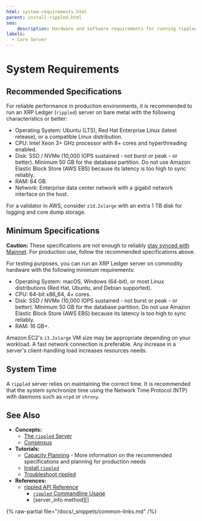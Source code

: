 ```yaml
---
html: system-requirements.html
parent: install-rippled.html
seo:
    description: Hardware and software requirements for running rippled.
labels:
  - Core Server
---
```

# System Requirements

## Recommended Specifications

For reliable performance in production environments, it is recommended to run an XRP Ledger (`rippled`) server on bare metal with the following characteristics or better:

- Operating System: Ubuntu (LTS), Red Hat Enterprise Linux (latest release), or a compatible Linux distribution.
- CPU: Intel Xeon 3+ GHz processor with 8+ cores and hyperthreading enabled.
- Disk: SSD / NVMe (10,000 IOPS sustained - not burst or peak - or better). Minimum 50 GB for the database partition. Do not use Amazon Elastic Block Store (AWS EBS) because its latency is too high to sync reliably.
- RAM: 64 GB.
- Network: Enterprise data center network with a gigabit network interface on the host.

For a validator in AWS, consider `z1d.2xlarge` with an extra 1 TB disk for logging and core dump storage.

## Minimum Specifications

**Caution:** These specifications are not enough to reliably [stay synced with Mainnet](../troubleshooting/server-doesnt-sync.md). For production use, follow the recommended specifications above.

For testing purposes, you can run an XRP Ledger server on commodity hardware with the following minimum requirements:

- Operating System: macOS, Windows (64-bit), or most Linux distributions (Red Hat, Ubuntu, and Debian supported).
- CPU: 64-bit x86_64, 4+ cores.
- Disk: SSD / NVMe (10,000 IOPS sustained - not burst or peak - or better). Minimum 50 GB for the database partition. Do not use Amazon Elastic Block Store (AWS EBS) because its latency is too high to sync reliably.
- RAM: 16 GB+.

<!-- SPELLING_IGNORE: iops, ntp, x86_64, ec2, nvme -->

Amazon EC2's `i3.2xlarge` VM size may be appropriate depending on your workload. A fast network connection is preferable. Any increase in a server's client-handling load increases resources needs.


## System Time

A `rippled` server relies on maintaining the correct time. It is recommended that the system synchronize time using the Network Time Protocol (NTP) with daemons such as `ntpd` or `chrony`.


## See Also

- **Concepts:**
    - [The `rippled` Server](../../concepts/networks-and-servers/index.md)
    - [Consensus](../../concepts/consensus-protocol/index.md)
- **Tutorials:**
    - [Capacity Planning](capacity-planning.md) - More information on the recommended specifications and planning for production needs
    - [Install `rippled`](index.md)
    - [Troubleshoot rippled](../troubleshooting/index.md)
- **References:**
    - [rippled API Reference](../../references/http-websocket-apis/index.md)
        - [`rippled` Commandline Usage](../commandline-usage.md)
        - [server_info method][]

{% raw-partial file="/docs/_snippets/common-links.md" /%}
